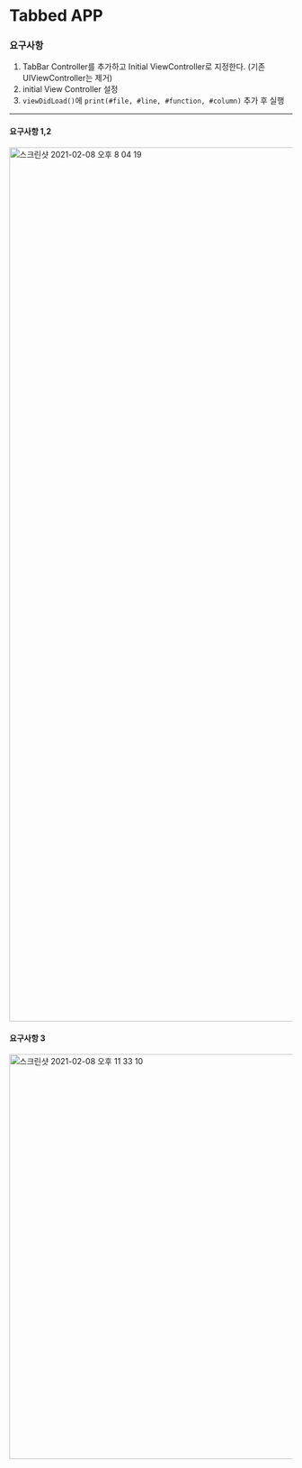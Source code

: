 # Tabbed APP

### 요구사항
1. TabBar Controller를 추가하고 Initial ViewController로 지정한다. (기존 UIViewController는 제거)
2. initial View Controller 설정
3. `viewDidLoad()`에 `print(#file, #line, #function, #column)` 추가 후 실행
---

#### 요구사항 1,2
<img width="1552" alt="스크린샷 2021-02-08 오후 8 04 19" src="https://user-images.githubusercontent.com/73683735/107233559-1109de80-6a66-11eb-927d-173fa2cc426c.png">

#### 요구사항 3
<img width="719" alt="스크린샷 2021-02-08 오후 11 33 10" src="https://user-images.githubusercontent.com/73683735/107233567-12d3a200-6a66-11eb-8fc1-23fa8bb25841.png">

